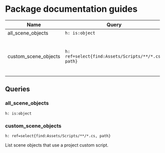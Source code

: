 # Package documentation guides

|Name|Query|Description|
|-|-|-|
|all_scene_objects|`h: is:object`||
|custom_scene_objects|`h: ref=select{find:Assets/Scripts/**/*.cs, path}`|List scene objects that use a project custom script.|



## Queries

### all_scene_objects

`h: is:object`


### custom_scene_objects

`h: ref=select{find:Assets/Scripts/**/*.cs, path}`
    
List scene objects that use a project custom script.
